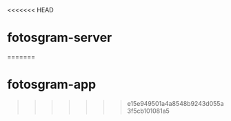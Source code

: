 <<<<<<< HEAD
# fotosgram-server
=======
# fotosgram-app
>>>>>>> e15e949501a4a8548b9243d055a3f5cb101081a5
